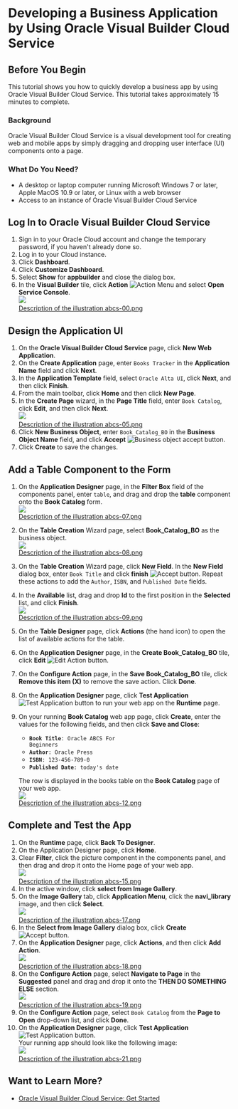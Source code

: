 # Developing a Business Application by Using Oracle Visual Builder Cloud Service #

## Before You Begin ##

This tutorial shows you how to quickly develop a business app by using Oracle Visual Builder Cloud Service. This tutorial takes approximately 15 minutes to complete.

### Background ###

Oracle Visual Builder Cloud Service is a visual development tool for creating web and mobile apps by simply dragging and dropping user interface (UI) components onto a page. 

### What Do You Need? ###

* A desktop or laptop computer running Microsoft Windows 7 or later, Apple MacOS 10.9 or later, or Linux with a web browser
* Access to an instance of Oracle Visual Builder Cloud Service


## Log In to Oracle Visual Builder Cloud Service ## 

1. Sign in to your Oracle Cloud account and change the temporary password, if you haven't already done so.
2. Log in to your Cloud instance.
3. Click **Dashboard**.
4. Click **Customize Dashboard**.
5. Select **Show** for **appbuilder** and close the dialog box.
6. In the **Visual Builder** tile, click **Action** ![Action Menu](img/hamburger.png) and select **Open Service Console**.
<br>![](img/abcs-00.png)<br>
[Description of the illustration abcs-00.png](files/abcs-00.txt)

## Design the Application UI ##

1. On the **Oracle Visual Builder Cloud Service** page, click **New Web Application**. 
2. On the **Create Application** page, enter `Books Tracker` in the **Application Name** field and click **Next**. 
3. In the **Application Template** field, select `Oracle Alta UI`, click **Next**, and then click **Finish**. 
4. From the main toolbar, click **Home** and then click **New Page**. 
5. In the **Create Page** wizard, in the **Page Title** field, enter `Book Catalog`, click **Edit**, and then click **Next**. 
<br>![](img/abcs-05.png)<br>
[Description of the illustration abcs-05.png](files/abcs-05.txt)
6. Click **New Business Object**, enter `Book_Catalog_BO` in the **Business Object Name** field, and click **Accept** ![Business object accept button](img/func_checkmark_16_ena.png). 
7. Click **Create** to save the changes.

## Add a Table Component to the Form ##

1. On the **Application Designer** page, in the **Filter Box** field of the components panel, enter `table`, and drag and drop the **table** component onto the **Book Catalog** form. 
<br>![](img/abcs-07.png)<br>
[Description of the illustration abcs-07.png](files/abcs-07.txt)
2. On the **Table Creation** Wizard page, select **Book_Catalog_BO** as the business object. 
<br>![](img/abcs-08.png)<br>
[Description of the illustration abcs-08.png](files/abcs-08.txt)
3. On the **Table Creation** Wizard page, click **New Field**. In the **New Field** dialog box, enter `Book Title` and click **finish** ![Accept button](img/func_checkmark_16_ena.png). Repeat these actions to add the `Author`, `ISBN`, and `Published Date` fields. 
4. In the **Available** list, drag and drop **Id** to the first position in the **Selected** list, and click **Finish**. 
<br>![](img/abcs-09.png)<br>
[Description of the illustration abcs-09.png](files/abcs-09.txt)
5. On the **Table Designer** page, click **Actions** (the hand icon) to open the list of available actions for the table.
6. On the **Application Designer** page, in the **Create Book_Catalog_BO** tile, click **Edit** ![Edit Action button](img/abcs-22.png). 
7. On the **Configure Action** page, in the **Save Book_Catalog_BO** tile, click **Remove this item (X)** to remove the save action. Click **Done**. 
8. On the **Application Designer** page, click **Test Application**![Test Application button](img/abcs-13.png) to run your web app on the **Runtime** page.
9. On your running **Book Catalog** web app page, click **Create**, enter the values for the following fields, and then click **Save and Close**: 
    * <code><strong>Book Title</strong>: Oracle ABCS For Beginners</code>
    * <code><strong>Author</strong>: Oracle Press</code>
    * <code><strong>ISBN</strong>: 123-456-789-0 </code>
    * <code><strong>Published Date</strong>: today's date </code>
    
    The row is displayed in the books table on the **Book Catalog** page of your web app.
 <br>![](img/abcs-12.png)<br>
[Description of the illustration abcs-12.png](files/abcs-12.txt)

## Complete and Test the App ##

1. On the **Runtime** page, click **Back To Designer**.
2. On the Application Designer page, click **Home**.
3. Clear **Filter**, click the picture component in the components panel, and then drag and drop it onto the Home page of your web app. 
<br>![](img/abcs-15.png)<br>
[Description of the illustration abcs-15.png](files/abcs-15.txt)
4. In the active window, click **select from Image Gallery**. 
5. On the **Image Gallery** tab, click **Application Menu**, click the **navi_library** image, and then click **Select**. 
<br>![](img/abcs-17.png)<br>
[Description of the illustration abcs-17.png](files/abcs-17.txt)
6. In the **Select from Image Gallery** dialog box, click **Create** ![Accept button](img/func_checkmark_16_ena.png). 
7. On the **Application Designer** page, click **Actions**, and then click **Add Action**. 
<br>![](img/abcs-18.png)<br>
[Description of the illustration abcs-18.png](files/abcs-18.txt)
8. On the **Configure Action** page, select **Navigate to Page** in the **Suggested** panel and drag and drop it onto the **THEN DO SOMETHING ELSE** section. 
<br>![](img/abcs-19.png)<br>
[Description of the illustration abcs-19.png](files/abcs-19.txt)
9. On the **Configure Action** page, select `Book Catalog` from the **Page to Open** drop-down list, and click **Done**. 
10. On the **Application Designer** page, click **Test Application** ![Test Application button](img/abcs-13.png). 
<br>Your running app should look like the following image:
<br>![](img/abcs-21.png)<br>
[Description of the illustration abcs-21.png](files/abcs-21.txt)


## Want to Learn More? ##
* [Oracle Visual Builder Cloud Service: Get Started](http://www.oracle.com/pls/topic/lookup?ctx=en/cloud/paas/app-builder-cloud&id=abcsgs)